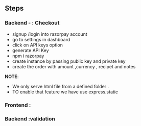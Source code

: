 ## Steps
### Backend - : Checkout 
* signup /login into razorpay account
* go to settings in dashboard
* click on API keys option
* generate API Key 
* npm i razorpay 
* create instance by passing public key and private key
* create the order with amount ,currency , recipet and notes

**NOTE**: 
* We only serve html file from a defined folder .
* TO enable that feature we have use express.static
 ### Frontend :



 ### Backend :validation